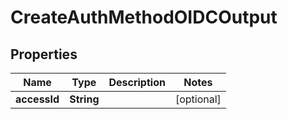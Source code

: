 

# CreateAuthMethodOIDCOutput


## Properties

Name | Type | Description | Notes
------------ | ------------- | ------------- | -------------
**accessId** | **String** |  |  [optional]




